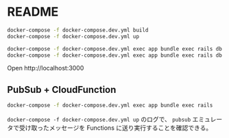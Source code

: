 # README

```bash
docker-compose -f docker-compose.dev.yml build
docker-compose -f docker-compose.dev.yml up
```

```bash
docker-compose -f docker-compose.dev.yml exec app bundle exec rails db:create
docker-compose -f docker-compose.dev.yml exec app bundle exec rails db:migrate
```

Open http://localhost:3000

## PubSub + CloudFunction

```bash
docker-compose -f docker-compose.dev.yml exec app bundle exec rails
```

`docker-compose -f docker-compose.dev.yml up` のログで、 `pubsub` エミュレータで受け取ったメッセージを Functions に送り実行することを確認できる。
